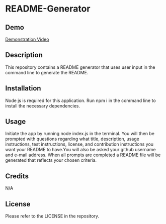 # README-Generator

## Demo

<a href="https://drive.google.com/file/d/1igzb1_-iLpdNo0ByEgoHohwDPl3VOBJ2/view">Demonstration Video</a>

## Description

This repository contains a README generator that uses user input in the command line to generate the README.

## Installation

Node js is required for this application. Run npm i in the command line to install the necessary dependencies.

## Usage

Initiate the app by running node index.js in the terminal. You will then be prompted with questions regarding what title, description, usage instructions, test instructions, license, and contribution instructions you want your README to have.You will also be asked your github username and e-mail address. When all prompts are completed a README file will be generated that reflects your chosen criteria.

## Credits

N/A

## License

Please refer to the LICENSE in the repository.
